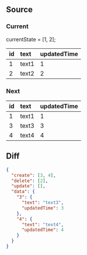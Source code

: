 ## Source


### Current

currentState = [1, 2];

| id  | text  | updatedTime |
|:--- |:----- | ----------- |
| 1   | text1 | 1           |
| 2   | text2 | 2           |


### Next

| id  | text  | updatedTime |
|:--- |:----- | ----------- |
| 1   | text1 | 1           |
| 3   | text3 | 3           |
| 4   | text4 | 4           |


## Diff

```json
{
  "create": [3, 4],
  "delete": [2],
  "update": [],
  "data": {
    "3": {
      "text": "text3",
      "updatedTime": 3
    },
    "4": {
      "text": "text4",
      "updatedTime": 4
    }
  }
}
```
